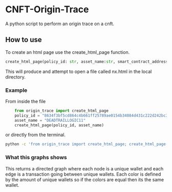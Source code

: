# CNFT-Origin-Trace

A python script to perform an origin trace on a cnft.

## How to use

To create an html page use the create_html_page function.

```py
create_html_page(policy_id: str, asset_name:str, smart_contract_address:str="", print_flag:bool=True)
```

This will produce and attempt to open a file called nx.html in the local directory.

### Example

From inside the file

```py
    from origin_trace import create_html_page
    policy_id = "8634f3bf5cd864c4b661ff25789ae0154b34084d431c222d242bc39c"
    asset_name = "DEADTRAILLOGIC11"
    create_html_page(policy_id, asset_name)
```

or directly from the terminal.

```bash
python -c 'from origin_trace import create_html_page; create_html_page("8634f3bf5cd864c4b661ff25789ae0154b34084d431c222d242bc39c", "DEADTRAILLOGIC11")'
```


### What this graphs shows

This returns a directed graph where each node is a unique wallet and each edge is a transaction going between unique wallets. Each color is defined by the amount of unique wallets so if the colors are equal then its the same wallet.